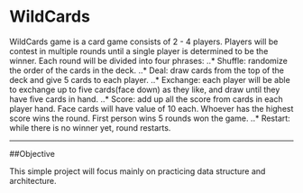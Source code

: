 # WildCards

WildCards game is a card game consists of 2 - 4 players. Players will be contest in multiple rounds until a single player is determined to be the winner. Each round will be divided into four phrases:
   ..* Shuffle: randomize the order of the cards in the deck.
   ..* Deal: draw cards from the top of the deck and give 5 cards to each player.
   ..* Exchange: each player will be able to exchange up to five cards(face down) as they like, and draw until they have five cards in hand. 
   ..* Score: add up all the score from cards in each player hand. Face cards will have value of 10 each. Whoever has the highest score wins the round. First person wins 5 rounds won the game. 
   ..* Restart: while there is no winner yet, round restarts. 

___

##Objective

This simple project will focus mainly on practicing data structure and architecture. 
